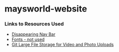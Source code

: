 # maysworld-website

### Links to Resources Used
* [Disappearing Nav Bar](https://codepen.io/davidcochran/pen/Dihnl)
* [Fonts - not used](https://fonts.google.com/specimen/Nanum+Gothic+Coding?preview.text=May%27s+World+Online&preview.text_type=custom&sidebar.open=true&selection.family=Nanum+Gothic+Coding#pairings)
* [Git Large File Storage for Video and Photo Uploads](https://git-lfs.github.com/)




